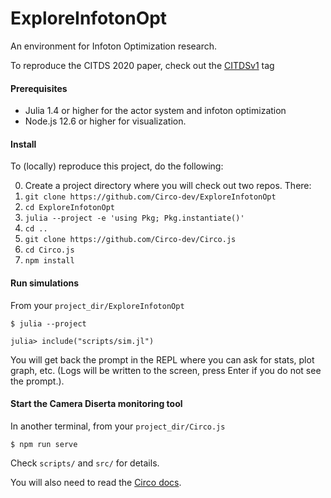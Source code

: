# ExploreInfotonOpt

An environment for Infoton Optimization research.

To reproduce the CITDS 2020 paper, check out the [CITDSv1](https://github.com/Circo-dev/ExploreInfotonOpt/tree/CITDSv1) tag

#### Prerequisites

- Julia 1.4 or higher for the actor system and infoton optimization
- Node.js 12.6 or higher for visualization.

#### Install
To (locally) reproduce this project, do the following:

0. Create a project directory where you will check out two repos. There:
1. `git clone https://github.com/Circo-dev/ExploreInfotonOpt`
2. `cd ExploreInfotonOpt`
3. `julia --project -e 'using Pkg; Pkg.instantiate()'`
4. `cd ..`
5. `git clone https://github.com/Circo-dev/Circo.js`
6. `cd Circo.js`
7. `npm install`

#### Run simulations

From your `project_dir/ExploreInfotonOpt`
   ```
   $ julia --project

   julia> include("scripts/sim.jl")
   ```
You will get back the prompt in the REPL where you can ask for stats, plot graph, etc. (Logs will be written to the screen, press Enter if you do not see the prompt.).

#### Start the Camera Diserta monitoring tool

In another terminal, from your `project_dir/Circo.js`
   ```
   $ npm run serve
   ```


Check `scripts/` and `src/` for details.

You will also need to read the [Circo docs](https://circo-dev.github.io/Circo-docs/dev/).
